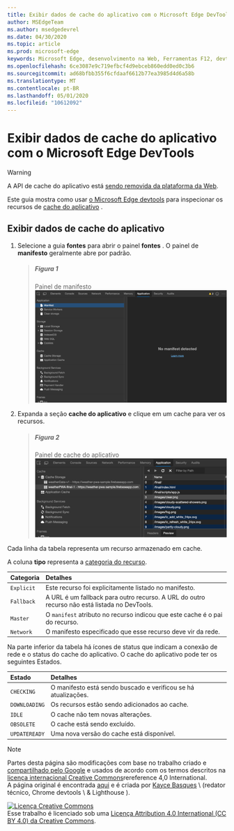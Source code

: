 ```yaml
---
title: Exibir dados de cache do aplicativo com o Microsoft Edge DevTools
author: MSEdgeTeam
ms.author: msedgedevrel
ms.date: 04/30/2020
ms.topic: article
ms.prod: microsoft-edge
keywords: Microsoft Edge, desenvolvimento na Web, Ferramentas F12, devtools
ms.openlocfilehash: 6ce3087e9c719efbcf4d9ebceb860edd0ed0c3b6
ms.sourcegitcommit: ad68bfbb355f6cfdaaf6612b77ea3985d4d6a58b
ms.translationtype: MT
ms.contentlocale: pt-BR
ms.lasthandoff: 05/01/2020
ms.locfileid: "10612092"
---
```

<!-- Copyright Kayce Basques 

   Licensed under the Apache License, Version 2.0 (the "License");
   you may not use this file except in compliance with the License.
   You may obtain a copy of the License at

       https://www.apache.org/licenses/LICENSE-2.0

   Unless required by applicable law or agreed to in writing, software
   distributed under the License is distributed on an "AS IS" BASIS,
   WITHOUT WARRANTIES OR CONDITIONS OF ANY KIND, either express or implied.
   See the License for the specific language governing permissions and
   limitations under the License.  -->  





# Exibir dados de cache do aplicativo com o Microsoft Edge DevTools   



> [!WARNING]
> A API de cache do aplicativo está [sendo removida da plataforma da Web][HTMLStandardOfflineWebApplications].  

Este guia mostra como usar [o Microsoft Edge devtools][MicrosoftEdgeDevTools] para inspecionar os recursos de [cache do aplicativo][MDNWebAPIsWindowApplicationCache] .  

## Exibir dados de cache do aplicativo   

1.  Selecione a guia **fontes** para abrir o painel **fontes** .  O painel de **manifesto** geralmente abre por padrão.  
    
    > ##### Figura 1  
    > Painel de manifesto  
    > ![Painel de manifesto][ImageManifestPane]  

1.  Expanda a seção **cache do aplicativo** e clique em um cache para ver os recursos.  
    
    > ##### Figura 2  
    > Painel de cache do aplicativo  
    > ![Painel de cache do aplicativo][ImageApplicationCachePane]  

Cada linha da tabela representa um recurso armazenado em cache.  

A coluna **tipo** representa a [categoria do recurso][MDNHTMLResourcesInAnApplicationCache].  

| Categoria | Detalhes |  
|:--- |:--- |  
| `Explicit` | Este recurso foi explicitamente listado no manifesto. |  
| `Fallback` | A URL é um fallback para outro recurso.  A URL do outro recurso não está listada no DevTools. |  
| `Master` | O `manifest` atributo no recurso indicou que este cache é o pai do recurso. |  
| `Network` | O manifesto especificado que esse recurso deve vir da rede. |  

Na parte inferior da tabela há ícones de status que indicam a conexão de rede e o status do cache do aplicativo.  O cache do aplicativo pode ter os seguintes Estados.  

| Estado | Detalhes |  
|:--- |:--- |  
| `CHECKING` | O manifesto está sendo buscado e verificou se há atualizações. |  
| `DOWNLOADING` | Os recursos estão sendo adicionados ao cache. |  
| `IDLE` | O cache não tem novas alterações. |  
| `OBSOLETE` | O cache está sendo excluído. |  
| `UPDATEREADY` |  Uma nova versão do cache está disponível. |  

<!--   -->  



<!-- image links -->  

[ImageManifestPane]: /microsoft-edge/devtools-guide-chromium/media/storage-application-manifest.msft.png "Figura 1: o painel manifestar"  
[ImageApplicationCachePane]: /microsoft-edge/devtools-guide-chromium/media/storage-cache-pane-cache-storage-resources.msft.png "Figura 2: painel de cache do aplicativo"  

<!-- links -->  

[MicrosoftEdgeDevTools]: /microsoft-edge/devtools-guide-chromium "Ferramentas de desenvolvedor do Microsoft Edge (Chromium)"  

[HTMLStandardOfflineWebApplications]: https://html.spec.whatwg.org/multipage/offline.html#offline "Aplicativos Web offline-padrão HTML"  

[MDNHTMLResourcesInAnApplicationCache]: https://developer.mozilla.org/docs/Web/HTML/Using_the_application_cache#Resources_in_an_application_cache "Recursos em um cache de aplicativos | MDN"  
[MDNWebAPIsWindowApplicationCache]: https://developer.mozilla.org/docs/Web/API/Window/applicationCache "Window. applicationCache-APIs da Web | MDN"  

> [!NOTE]
> Partes desta página são modificações com base no trabalho criado e [compartilhado pelo Google][GoogleSitePolicies] e usados de acordo com os termos descritos na [licença internacional Creative Commons][CCA4IL]rereference 4,0 International.  
> A página original é encontrada [aqui](https://developers.google.com/web/tools/chrome-devtools/storage/applicationcache) e é criada por [Kayce Basques][KayceBasques] \ (redator técnico, Chrome devtools \ & Lighthouse \).  

[![Licença Creative Commons][CCby4Image]][CCA4IL]  
Esse trabalho é licenciado sob uma [Licença Attribution 4.0 International (CC BY 4.0) da Creative Commons][CCA4IL].  

[CCA4IL]: https://creativecommons.org/licenses/by/4.0  
[CCby4Image]: https://i.creativecommons.org/l/by/4.0/88x31.png  
[GoogleSitePolicies]: https://developers.google.com/terms/site-policies  
[KayceBasques]: https://developers.google.com/web/resources/contributors/kaycebasques  
